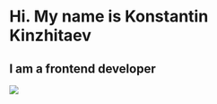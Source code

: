 # Hi. My name is Konstantin Kinzhitaev
## I am a frontend developer

<img src="https://img.shields.io/badge/HTML5-#00BFFF?style=for-the-badge&logo=html5&logoColor=#FF4500">